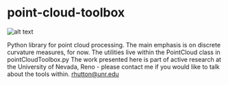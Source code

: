 # point-cloud-toolbox

![alt text](https://github.com/masnottuh/point-cloud-toolbox/img/torus.png)

Python library for point cloud processing. The main emphasis is on discrete curvature measures, for now. 
The utilities live within the PointCloud class in pointCloudToolbox.py
The work presented here is part of active research at the University of Nevada, Reno - please contact me if you would like to talk about the tools within.
rhutton@unr.edu
